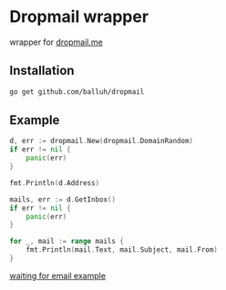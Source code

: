 # Dropmail wrapper
wrapper for [dropmail.me](https://dropmail.me)

## Installation

```bash
go get github.com/balluh/dropmail
```

## Example

```go
d, err := dropmail.New(dropmail.DomainRandom)
if err != nil {
    panic(err)
}

fmt.Println(d.Address)

mails, err := d.GetInbox()
if err != nil {
    panic(err)
}

for _, mail := range mails {
    fmt.Println(mail.Text, mail.Subject, mail.From)
}
```

[waiting for email example](example/example.go)
